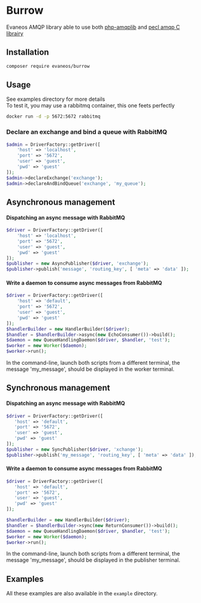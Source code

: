 Burrow
======

Evaneos AMQP library able to use both [php-amqplib](https://github.com/php-amqplib/php-amqplib)
and [pecl amqp C librairy](https://github.com/pdezwart/php-amqp)

Installation
------------
```bash
composer require evaneos/burrow
```
Usage
-----

See examples directory for more details  
To test it, you may use a rabbitmq container, this one feets perfectly 
```bash
docker run -d -p 5672:5672 rabbitmq
```

### Declare an exchange and bind a queue with RabbitMQ
```php
$admin = DriverFactory::getDriver([
    'host' => 'localhost',
    'port' => '5672',
    'user' => 'guest',
    'pwd' => 'guest'
]);
$admin->declareExchange('exchange');
$admin->declareAndBindQueue('exchange', 'my_queue');
```

Asynchronous management
-----------------------

#### Dispatching an async message with RabbitMQ
```php
$driver = DriverFactory::getDriver([
    'host' => 'localhost',
    'port' => '5672',
    'user' => 'guest',
    'pwd' => 'guest'
]);
$publisher = new AsyncPublisher($driver, 'exchange');
$publisher->publish('message', 'routing_key', [ 'meta' => 'data' ]);
```

#### Write a daemon to consume async messages from RabbitMQ
```php
$driver = DriverFactory::getDriver([
    'host' => 'default',
    'port' => '5672',
    'user' => 'guest',
    'pwd' => 'guest'
]);
$handlerBuilder = new HandlerBuilder($driver);
$handler = $handlerBuilder->async(new EchoConsumer())->build();
$daemon = new QueueHandlingDaemon($driver, $handler, 'test');
$worker = new Worker($daemon);
$worker->run();
```

In the command-line, launch both scripts from a different terminal, the message 'my_message', should be displayed in the worker terminal.

Synchronous management
-----------------------

#### Dispatching an async message with RabbitMQ
```php
$driver = DriverFactory::getDriver([
   'host' => 'default',
   'port' => '5672',
   'user' => 'guest',
   'pwd' => 'guest'
]);
$publisher = new SyncPublisher($driver, 'xchange');
$publisher->publish('my_message', 'routing_key', [ 'meta' => 'data' ]);
```

#### Write a daemon to consume async messages from RabbitMQ
```php
$driver = DriverFactory::getDriver([
   'host' => 'default',
   'port' => '5672',
   'user' => 'guest',
   'pwd' => 'guest'
]);

$handlerBuilder = new HandlerBuilder($driver);
$handler = $handlerBuilder->sync(new ReturnConsumer())->build();
$daemon = new QueueHandlingDaemon($driver, $handler, 'test');
$worker = new Worker($daemon);
$worker->run();
```

In the command-line, launch both scripts from a different terminal, the message 'my_message', should be displayed in the publisher terminal.

Examples
--------

All these examples are also available in the `example` directory.
